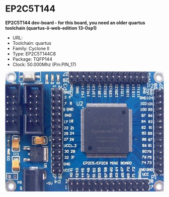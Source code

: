 # EP2C5T144
**EP2C5T144 dev-board - for this board, you need an older quartus toolchain (quartus-ii-web-edition 13-0sp1)**

* URL: []()
* Toolchain: quartus
* Family: Cyclone II
* Type: EP2C5T144C8
* Package: TQFP144
* Clock: 50.000Mhz (Pin:PIN_17)

![board.png](board.png)

